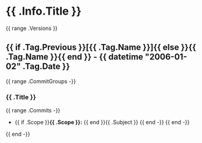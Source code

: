 # {{ .Info.Title }}

{{ range .Versions }}
<a name="{{ .Tag.Name }}"></a>
## {{ if .Tag.Previous }}[{{ .Tag.Name }}]{{ else }}{{ .Tag.Name }}{{ end }} - {{ datetime "2006-01-02" .Tag.Date }}
{{ range .CommitGroups -}}

### {{ .Title }}
{{ range .Commits -}}
- {{ if .Scope }}**{{ .Scope }}:** {{ end }}{{ .Subject }}
{{ end -}}
{{ end -}}


{{ end -}}
